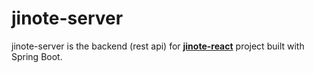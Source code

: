 # jinote-server

jinote-server is the backend (rest api) for **[jinote-react](https://github.com/christopherZhZ/jinote-react)** project built with Spring Boot.

